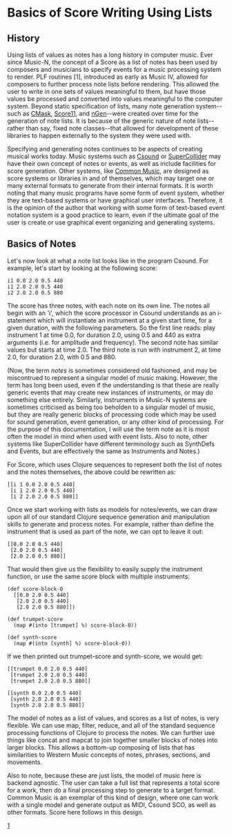 # Basics of Score Writing Using Lists 

## History 

Using lists of values as notes has a long history in computer music.  Ever since Music-N, the concept of a Score as a list of notes has been used by composers and musicians to specify events for a music processing system to render. PLF routines [1], introduced as early as Music IV, allowed for composers to further process note lists before rendering.  This allowed the user to write in one sets of values meaningful to them, but have those values be processed and converted into values meaningful to the computer system. Beyond static specification of lists, many note generation system--such as [CMask](http://www2.ak.tu-berlin.de/~abartetzki/CMaskMan/CMask-Manual.htm), [Score11](http://ecmc.rochester.edu/ecmc/docs/score11/), and [nGen](http://mikelkuehn.com/index.php/ng)--were created over time for the generation of note lists. It is because of the generic nature of note lists--rather than say, fixed note classes--that allowed for development of these libraries to happen externally to the system they were used with. 

Specifying and generating notes continues to be aspects of creating musical works today. Music systems such as [Csound](http://csound.github.io) or [SuperCollider](http://supercollider.github.io) may have their own concept of notes or events, as well as include facilities for score generation. Other systems, like [Common Music](http://commonmusic.sourceforge.net/), are designed as score systems or libraries in and of themselves, which may target one or many external formats to generate from their internal formats. It is worth noting that many music programs have some form of event system, whether they are text-based systems or have graphical user interfaces.  Therefore, it is the opinion of the author that working with some form of text-based event notation system is a good practice to learn, even if the ultimate goal of the user is create or use graphical event organizing and generating systems.

## Basics of Notes

Let's now look at what a note list looks like in the program Csound.  For example, let's start by looking at the following score:

```
i1 0.0 2.0 0.5 440
i1 2.0 2.0 0.5 440
i2 2.0 2.0 0.5 880
```

The score has three notes, with each note on its own line.  The notes all begin with an 'i', which the score processor in Csound understands as an i-statement which will instantiate an instrument at a given start time, for a given duration, with the following parameters.  So the first line reads: play instrument 1 at time 0.0, for duration 2.0, using 0.5 and 440 as extra arguments (i.e. for amplitude and frequency).  The second note has similar values but starts at time 2.0. The third note is run with instrument 2, at time 2.0, for duration 2.0, with 0.5 and 880.

(Now, the term *notes* is sometimes considered old fashioned, and may be miscontrued to represent a singular model of music making.  However, the term has long been used, even if the understanding is that these are really generic events that may create new instances of instruments, or may do something else entirely. Similarly, instruments in Music-N systems are sometimes criticised as being too beholden to a singular model of music, but they are really generic blocks of processing code which may be used for sound generation, event generation, or any other kind of processing.  For the purpose of this documentation, I will use the term note as it is most often the model in mind when used with event lists.  Also to note, other systems like SuperCollider have different terminology such as SynthDefs and Events, but are effectively the same as Instruments and Notes.)

For Score, which uses Clojure sequences to represent both the list of notes and the notes themselves, the above could be rewritten as:

```
[[i 1 0.0 2.0 0.5 440]
 [i 1 2.0 2.0 0.5 440]
 [i 2 2.0 2.0 0.5 880]]
```

Once we start working with lists as models for notes/events, we can draw upon all of our standard Clojure sequence generation and manipulation skills to generate and process notes. For example, rather than define the instrument that is used as part of the note, we can opt to leave it out:

```
[[0.0 2.0 0.5 440]
 [2.0 2.0 0.5 440]
 [2.0 2.0 0.5 880]]
```

That would then give us the flexibility to easily supply the instrument function, or use the same score block with multiple instruments:
```
(def score-block-0
  [[0.0 2.0 0.5 440]
   [2.0 2.0 0.5 440]
   [2.0 2.0 0.5 880]])

(def trumpet-score
  (map #(into [trumpet] %) score-block-0))

(def synth-score
  (map #(into [synth] %) score-block-0))
```

If we then printed out trumpet-score and synth-score, we would get:

```
[[trumpet 0.0 2.0 0.5 440]
 [trumpet 2.0 2.0 0.5 440]
 [trumpet 2.0 2.0 0.5 880]]

[[synth 0.0 2.0 0.5 440]
 [synth 2.0 2.0 0.5 440]
 [synth 2.0 2.0 0.5 880]]
```

The model of notes as a list of values, and scores as a list of notes, is very flexible.  We can use map, filter, reduce, and all of the standard sequence processing functions of Clojure to process the notes.  We can further use things like concat and mapcat to join together smaller blocks of notes into larger blocks.  This allows a bottom-up composing of lists that has similarities to Western Music concepts of notes, phrases, sections, and movements.  

Also to note, because these are just lists, the model of music here is backend agnostic.  The user can take a full list that represents a total score for a work, then do a final processing step to generate to a target format.  Common Music is an exemplar of this kind of design, where one can work with a single model and generate output as MIDI, Csound SCO, as well as other formats.  Score here follows in this design.

[1](ftp://ccrma-ftp.stanford.edu/pub/Lisp/music-iv-programmers-manual.pdf) 
